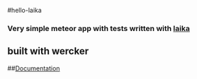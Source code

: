 #hello-laika

### Very simple meteor app with tests written with [laika](http://arunoda.github.io/laika/)

## built with wercker


##[Documentation](http://arunoda.github.io/laika/)
